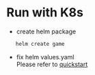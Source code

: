# Run with K8s

* create helm package

```bash
   helm create game 
```

* fix helm values.yaml   
  Please refer to [quickstart](https://helm.sh/docs/intro/quickstart/)


